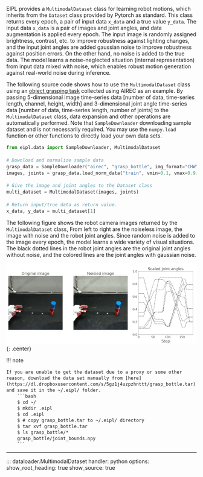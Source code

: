 

EIPL provides a `MultimodalDataset` class for learning robot motions, which inherits from the `Dataset` class provided by Pytorch as standard.
This class returns every epoch, a pair of input data `x_data` and a true value `y_data`.
The input data `x_data` is a pair of images and joint angles, and data augmentation is applied every epoch.
The input image is randomly assigned brightness, contrast, etc. to improve robustness against lighting changes, and the input joint angles are added gaussian noise to improve robustness against position errors.
On the other hand, no noise is added to the true data.
The model learns a noise-neglected situation (internal representation) from input data mixed with noise, which enables robust motion generation against real-world noise during inference.

The following source code shows how to use the `MultimodalDataset` class using an [object grasping task](../teach/overview.md) collected using AIREC as an example.
By passing 5-dimensional image time-series data [number of data, time-series length, channel, height, width] and
3-dimensional joint angle time-series data [number of data, time-series length, number of joints] to the `MultimodalDataset` class, data expansion and other operations are automatically performed. Note that `SampleDownloader` downloading sample dataset and is not necessarily required.
You may use the `numpy.load` function or other functions to directly load your own data sets.

```python title="How to use dataloader" linenums="1"
from eipl.data import SampleDownloader, MultimodalDataset

# Download and normalize sample data
grasp_data = SampleDownloader("airec", "grasp_bottle", img_format="CHW")
images, joints = grasp_data.load_norm_data("train", vmin=0.1, vmax=0.9)

# Give the image and joint angles to the Dataset class
multi_dataset = MultimodalDataset(images, joints)

# Return input/true data as return value.
x_data, y_data = multi_dataset[1]
```

The following figure shows the robot camera images returned by the `MultimodalDataset` class, From left to right are the noiseless image, the image with noise and the robot joint angles. Since random noise is added to the image every epoch, the model learns a wide variety of visual situations. The black dotted lines in the robot joint angles are the original joint angles without noise, and the colored lines are the joint angles with gaussian noise.


![dataset](img/vis_dataset.webp){: .center}


!!! note
    
    If you are unable to get the dataset due to a proxy or some other reason, download the data set manually from [here](https://dl.dropboxusercontent.com/s/5gz1j4uzpzhnttt/grasp_bottle.tar) and save it in the ~/.eipl/ folder.
        ```bash            
        $ cd ~/
        $ mkdir .eipl
        $ cd .eipl
        $ # copy grasp_bottle.tar to ~/.eipl/ directory
        $ tar xvf grasp_bottle.tar
        $ ls grasp_bottle/*
        grasp_bottle/joint_bounds.npy
        ```


<!-- #################################################################################################### -->
---- 
::: dataloader.MultimodalDataset
    handler: python
    options:
      show_root_heading: true
      show_source: true
